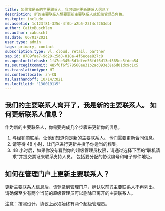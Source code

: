 ```yaml
---
title: 如果我是新的主要联系人，我可如何更新联系人信息？
description: 新的主要联系人想要更新主要联系人或超级管理员角色。
ms.topic: include
ms.assetid: 1c123f81-325d-4f0b-a2b5-23f4cf263db1
author: CaityBuschlen
ms.author: cabuschl
ms.date: 06/01/2021
user.type: admin
tags: primary, contact
subscription.type: vl, cloud, retail, partner
sap.id: 8789faa7-9d29-25d8-018a-4f6ecee827c8
ms.openlocfilehash: 1f47ce345e5d1dfee56fdf6d13e1565cc5fdeb54
ms.sourcegitcommit: 485f0f6f578568ee31b2ac093e32a6d01dc9c1c5
ms.translationtype: HT
ms.contentlocale: zh-CN
ms.lasthandoff: 10/14/2021
ms.locfileid: "130019135"
---
```

## <a name="our-primary-contact-left-and-im-the-new-one-how-can-i-update-the-contact-info"></a>我们的主要联系人离开了，我是新的主要联系人。 如何更新联系人信息？

作为新的主要联系人，你需要完成几个步骤来更新你的信息。

1. 与经销商联系，让他们知道你是新的主要联系人。 他们需要更新合同信息。
2. 请等待 48 小时，让门户进行更新并授予你适当的权限。
3. 48 小时后，如果你没有看到你的超级管理员权限，请通过选择下面的“联机请求”并提交票证来联系支持人员。 包括要分配的协议编号和电子邮件地址。
    
## <a name="how-can-i-update-the-primary-contact-on-the-admin-portal"></a>如何在管理门户上更新主要联系人？
更新主要联系人信息后，请登录到管理门户，确认以前的主要联系人不再列出。 请确保至少有两个当前的超级管理员可以删除已离开的主要联系人。

注意：按照设计，协议上必须始终有两个超级管理员。